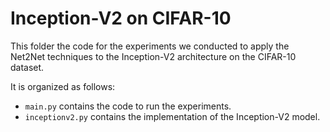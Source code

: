# Inception-V2 on CIFAR-10

This folder the code for the experiments we conducted to apply the Net2Net techniques to the Inception-V2 architecture on the CIFAR-10 dataset.

It is organized as follows:
- `main.py` contains the code to run the experiments.
- `inceptionv2.py` contains the implementation of the Inception-V2 model.